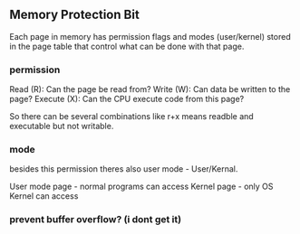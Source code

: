 ## Memory Protection Bit
Each page in memory has permission flags and modes (user/kernel) stored in the page table that control what can be done with that page.

### permission
Read (R): Can the page be read from?
Write (W): Can data be written to the page?
Execute (X): Can the CPU execute code from this page?

So there can be several combinations like r+x means readble and executable but not writable.

### mode
besides this permission theres also user mode - User/Kernal.

User mode page - normal programs can access
Kernel page - only OS Kernel can access

### prevent buffer overflow? (i dont get it)
